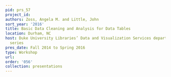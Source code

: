 ```yaml
---
pid: prs_57
project_id: 
authors: Zoss, Angela M. and Little, John
sort_year: '2016'
title: Basic Data Cleaning and Analysis for Data Tables
location: Durham, NC
host: Duke University Libraries’ Data and Visualization Services department workshop
  series
pres_date: Fall 2014 to Spring 2016
type: Workshop
url: 
order: '056'
collection: presentations
---
```

